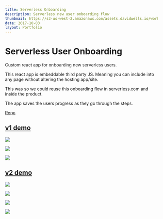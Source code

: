 ```yaml
---
title: Serverless Onboarding
description: Serverless new user onboarding flow
thumbnail: https://s3-us-west-2.amazonaws.com/assets.davidwells.io/work/serverless-onboarding-v2-thumb.jpg
date: 2017-10-03
layout: Portfolio
---
```


# Serverless User Onboarding

Custom react app for onboarding new serverless users.

This react app is embeddable third party JS. Meaning you can include into any page without altering the hosting app/site.

This was so we could reuse this onboarding flow in serverless.com and inside the product.

The app saves the users progress as they go through the steps.

[Repo](https://github.com/serverless/provider-onboarding/)

## [v1 demo](https://s3-us-west-2.amazonaws.com/assets.davidwells.io/demos/serverless/onboarding/v1/index.html#get-started)

<img src="https://s3-us-west-2.amazonaws.com/assets.davidwells.io/work/serverless-onboarding-v1-start.jpg
" />

<img src="https://s3-us-west-2.amazonaws.com/assets.davidwells.io/work/serverless-onboarding-v1-progress.jpg
" />

<img src="https://s3-us-west-2.amazonaws.com/assets.davidwells.io/work/serverless-onboarding-v1-end.jpg
" />

## [v2 demo](http://serverless-onboarding.surge.sh/)

<img src="https://s3-us-west-2.amazonaws.com/assets.davidwells.io/work/serverless-onboarding-v2-start.jpg
" />

<img src="https://s3-us-west-2.amazonaws.com/assets.davidwells.io/work/serverless-onboarding-v2-start-menu.jpg
" />

<img src="https://s3-us-west-2.amazonaws.com/assets.davidwells.io/work/serverless-onboarding-v2-progress.jpg
" />

<img src="https://s3-us-west-2.amazonaws.com/assets.davidwells.io/work/serverless-onboarding-v2-end.jpg
" />
